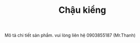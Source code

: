 ﻿---
layout: post
title: "Chậu kiểng"
thumb: chau-kieng.jpg
price: 0
tags: [hot,"chau kieng"]
---
Mô tả chi tiết sản phẩm. 
vui lòng liên hệ 0903855187 (Mr.Thanh)